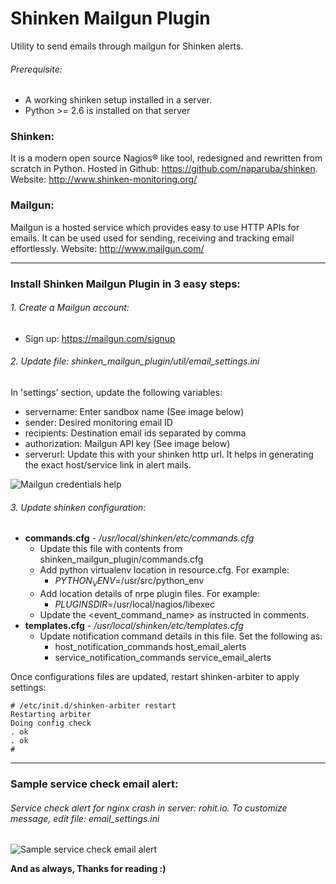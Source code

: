 Shinken Mailgun Plugin
======================

Utility to send emails through mailgun for Shinken alerts.

###### Prerequisite:
- A working shinken setup installed in a server.
- Python >= 2.6 is installed on that server

### Shinken:
It is a modern open source Nagios® like tool, redesigned and rewritten from scratch in Python. Hosted in Github: https://github.com/naparuba/shinken. Website: http://www.shinken-monitoring.org/

### Mailgun:
Mailgun is a hosted service which provides easy to use HTTP APIs for emails. It can be used used for sending, receiving and tracking email effortlessly. Website: http://www.mailgun.com/

---

### Install Shinken Mailgun Plugin in 3 easy steps:
###### 1. Create a Mailgun account:
- Sign up: https://mailgun.com/signup

###### 2. Update file: shinken_mailgun_plugin/util/email_settings.ini
In 'settings' section, update the following variables:
- servername: Enter sandbox name (See image below)
- sender: Desired monitoring email ID
- recipients: Destination email ids separated by comma
- authorization: Mailgun API key (See image below)
- serverurl: Update this with your shinken http url. It helps in generating the exact host/service link in alert mails.

![Mailgun credentials help](http://raw2.github.com/rohit01/shinken_mailgun_plugin/master/images/mailgun_credentials.jpg)

###### 3. Update shinken configuration:
- **commands.cfg** - */usr/local/shinken/etc/commands.cfg*
    - Update this file with contents from shinken_mailgun_plugin/commands.cfg
    - Add python virtualenv location in resource.cfg. For example:
        - $PYTHON_VENV$=/usr/src/python_env
    - Add location details of nrpe plugin files. For example:
        - $PLUGINSDIR$=/usr/local/nagios/libexec
    - Update the <event_command_name> as instructed in comments.
- **templates.cfg** - */usr/local/shinken/etc/templates.cfg*
    - Update notification command details in this file. Set the following as:
        - host_notification_commands           host_email_alerts
        - service_notification_commands        service_email_alerts

Once configurations files are updated, restart shinken-arbiter to apply settings:

    # /etc/init.d/shinken-arbiter restart
    Restarting arbiter
    Doing config check
    . ok
    . ok
    #

---

### Sample service check email alert:

###### Service check alert for nginx crash in server: rohit.io. To customize message, edit file: email_settings.ini

![Sample service check email alert](http://raw2.github.com/rohit01/shinken_mailgun_plugin/master/images/sample_email.png)

**And as always, Thanks for reading :)**
